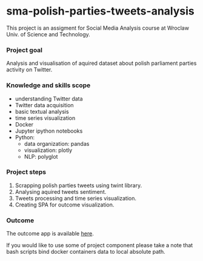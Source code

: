 # sma-polish-parties-tweets-analysis

This project is an assigment for Social Media Analysis course at Wroclaw Univ. of Science and Technology.

### Project goal
Analysis and visualisation of aquired dataset about polish parliament parties activity on Twitter.

### Knowledge and skills scope
* understanding Twitter data
* Twitter data acquisition
* basic textual analysis
* time series visualization 
* Docker
* Jupyter ipython notebooks
* Python:  
	* data organization: pandas
	* visualization: plotly
	* NLP: polyglot 

### Project steps
1. Scrapping polish parties tweets using twint library.
2. Analysing aquired tweets sentiment.
3. Tweets processing and time series visualization.
4. Creating SPA for outcome visualization.

### Outcome
The outcome app is available [here](https://kornelro.github.io/sma-polish-parties-tweets-analysis/).

If you would like to use some of project component please take a note that bash scripts bind docker containers data to local absolute path.